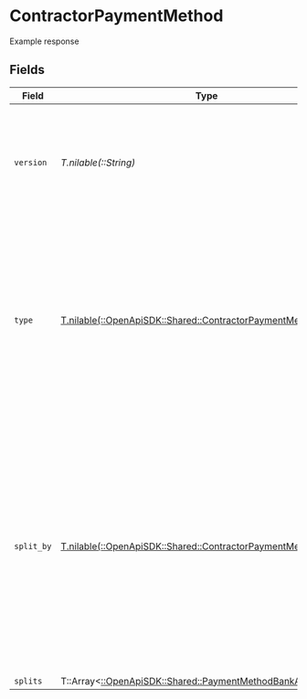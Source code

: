 # ContractorPaymentMethod

Example response


## Fields

| Field                                                                                                                                                                                                          | Type                                                                                                                                                                                                           | Required                                                                                                                                                                                                       | Description                                                                                                                                                                                                    |
| -------------------------------------------------------------------------------------------------------------------------------------------------------------------------------------------------------------- | -------------------------------------------------------------------------------------------------------------------------------------------------------------------------------------------------------------- | -------------------------------------------------------------------------------------------------------------------------------------------------------------------------------------------------------------- | -------------------------------------------------------------------------------------------------------------------------------------------------------------------------------------------------------------- |
| `version`                                                                                                                                                                                                      | *T.nilable(::String)*                                                                                                                                                                                          | :heavy_minus_sign:                                                                                                                                                                                             | The current version of the object. See the [versioning guide](https://docs.gusto.com/embedded-payroll/docs/idempotency) for information on how to use this field.                                              |
| `type`                                                                                                                                                                                                         | [T.nilable(::OpenApiSDK::Shared::ContractorPaymentMethodType)](../../models/shared/contractorpaymentmethodtype.md)                                                                                             | :heavy_minus_sign:                                                                                                                                                                                             | The payment method type. If type is Check, then split_by and splits do not need to be populated. If type is Direct Deposit, split_by and splits are required.                                                  |
| `split_by`                                                                                                                                                                                                     | [T.nilable(::OpenApiSDK::Shared::ContractorPaymentMethodSplitBy)](../../models/shared/contractorpaymentmethodsplitby.md)                                                                                       | :heavy_minus_sign:                                                                                                                                                                                             | Describes how the payment will be split. If split_by is Percentage, then the split amounts must add up to exactly 100. If split_by is Amount, then the last split amount must be nil to capture the remainder. |
| `splits`                                                                                                                                                                                                       | T::Array<[::OpenApiSDK::Shared::PaymentMethodBankAccount](../../models/shared/paymentmethodbankaccount.md)>                                                                                                    | :heavy_minus_sign:                                                                                                                                                                                             | N/A                                                                                                                                                                                                            |